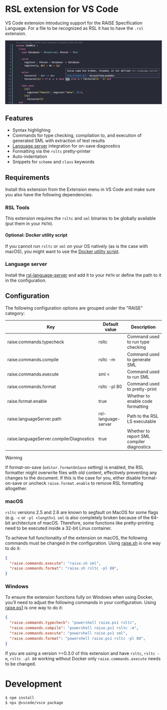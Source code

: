 # RSL extension for VS Code

VS Code extension introducing support for the RAISE Specification Language. For a file to be recognized as RSL it has to have the `.rsl` extension.

![screenshot](./extras/example.png)

## Features

- Syntax highlighing
- Commands for type checking, compilation to, and execution of generated SML with extraction of test results
- [Language server](https://github.com/JakuJ/rsl-language-server) integration for on-save diagnostics
- Formatting via the `rsltc` pretty-printer
- Auto-indentation
- Snippets for `scheme` and `class` keywords

## Requirements

Install this extension from the Extension menu in VS Code and make sure you also have the following dependencies:

### RSL Tools

This extension requires the `rsltc` and `sml` binaries to be globally available (put them in your `PATH`).

#### Optional: Docker utility script

If you cannot run `rsltc` or `sml` on your OS natively (as is the case with macOS), you might want to use the [Docker utility script](https://github.com/JakuJ/raise-docker-util).

### Language server

Install the [rsl-language-server](https://github.com/JakuJ/rsl-language-server) and add it to your `PATH` or define the path to it in the configuration.

## Configuration

The following configuration options are grouped under the "RAISE" category:

| Key                                      | Default value       | Description                                |
| ---------------------------------------- | ------------------- | ------------------------------------------ |
| raise.commands.typecheck                 | rsltc               | Command used to run type checking          |
| raise.commands.compile                   | rsltc -m            | Command used to generate SML               |
| raise.commands.execute                   | sml <               | Command used to run SML                    |
| raise.commands.format                    | rsltc -pl 80        | Command used to pretty-print               |
| raise.format.enable                      | true                | Whether to enable code formatting          |
| raise.languageServer.path                | rsl-language-server | Path to the RSL LS executable              |
| raise.languageServer.compilerDiagnostics | true                | Whether to report SML compiler diagnostics |

> [!WARNING]
> If format-on-save (`editor.formatOnSave` setting) is enabled, the RSL formatter might overwrite files with old content, effectively preventing any changes to the document. If this is the case for you, either disable format-on-save or uncheck `raise.format.enable` to remove RSL formatting altogether.

### macOS

`rsltc` versions 2.5 and 2.6 are known to segfault on MacOS for some flags (e.g. `-c` or `-pl <length>`). `sml` is also completely broken because of the 64-bit architecture of macOS. Therefore, some functions like pretty-printing need to be executed inside a 32-bit Linux container.

To achieve full functionality of the extension on macOS, the following commands must be changed in the configuration. Using [raise.sh](https://github.com/JakuJ/raise-docker-util) is one way to do it:

```json
{
  "raise.commands.execute": "raise.sh sml",
  "raise.commands.format": "raise.sh rsltc -pl 80",
}
```

### Windows

To ensure the extension functions fully on Windows when using Docker, you’ll need to adjust the following commands in your configuration. Using [raise.ps1](https://github.com/JakuJ/raise-docker-util) is one way to do it:

```json
{
  "raise.commands.typecheck": "powershell raise.ps1 rsltc",
  "raise.commands.compile": "powershell raise.ps1 rsltc -m",
  "raise.commands.execute": "powershell raise.ps1 sml",
  "raise.commands.format": "powershell raise.ps1 rsltc -pl 80",
}
```

If you are using a version >=0.3.0 of this extension and have `rsltc`, `rsltc -m`, `rsltc -pl 80` working without Docker only `raise.commands.execute` needs to be changed.

# Development

```shell
$ npm install
$ npx @vscode/vsce package
```
